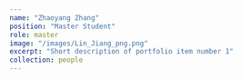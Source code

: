 ```yaml
---
name: "Zhaoyang Zhang"
position: "Master Student"
role: master
image: "/images/Lin_Jiang_png.png"
excerpt: "Short description of portfolio item number 1"
collection: people
---
```

